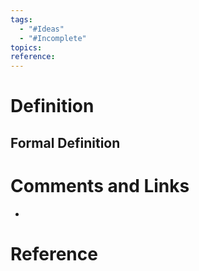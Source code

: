 ```yaml
---
tags:
  - "#Ideas"
  - "#Incomplete"
topics: 
reference:
---
```

# Definition

## Formal Definition

# Comments and Links
- 
# Reference